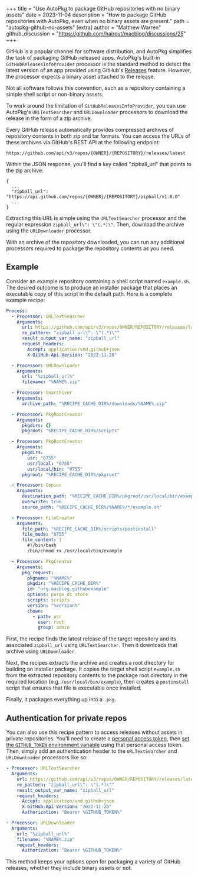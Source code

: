 +++
title = "Use AutoPkg to package GitHub repositories with no binary assets"
date = 2023-11-04
description = "How to package GitHub repositories with AutoPkg, even when no binary assets are present."
path = "autopkg-github-no-assets"
[extra]
author = "Matthew Warren"
github_discussion = "https://github.com/haircut/macblog/discussions/25"
+++

GitHub is a popular channel for software distribution, and AutoPkg simplifies the task of packaging GitHub-released apps.
AutoPkg's built-in `GitHubReleasesInfoProvider` processor is the standard method to detect the latest version of an app provided using GitHub's [Releases][releases] feature.
However, the processor expects a binary asset attached to the release.

Not all software follows this convention, such as a repository containing a simple shell script or non-binary assets.

To work around the limitation of `GitHubReleasesInfoProvider`, you can use AutoPkg's `URLTextSearcher` and `URLDownloader` processors to download the release in the form of a zip archive.

<!-- more -->

Every GitHub release automatically provides compressed archives of repository contents in both zip and tar formats.
You can access the URLs of these archives via GitHub's REST API at the following endpoint:

```plaintext
https://github.com/api/v3/repos/{OWNER}/{REPOSITORY}/releases/latest
```

Within the JSON response, you'll find a key called "zipball_url" that points to the zip archive:

```plaintext
{
  ...
  "zipball_url": "https://api.github.com/repos/{OWNER}/{REPOSITORY}/zipball/v1.0.0"
  ...
}
```

Extracting this URL is simple using the `URLTextSearcher` processor and the regular expression `zipball_url\": \"(.*)\"`. Then, download the archive using the `URLDownloader` processor.

With an archive of the repository downloaded, you can run any additional processors required to package the repository contents as you need.

## Example

Consider an example repository containing a shell script named `example.sh`. The desired outcome is to produce an installer package that places an executable copy of this script in the default path.
Here is a complete example recipe:

```yaml
Process:
  - Processor: URLTextSearcher
    Arguments:
      url: https://github.com/api/v3/repos/OWNER/REPOSITORY/releases/latest
      re_pattern: "zipball_url\": \"(.*)\""
      result_output_var_name: "zipball_url"
      request_headers:
        Accept: application/vnd.github+json
        X-GitHub-Api-Version: "2022-11-28"

  - Processor: URLDownloader
    Arguments:
      url: "%zipball_url%"
      filename: "%NAME%.zip"

  - Processor: Unarchiver
    Arguments:
      archive_path: "%RECIPE_CACHE_DIR%/downloads/%NAME%.zip"

  - Processor: PkgRootCreator
    Arguments:
      pkgdirs: {}
      pkgroot: "%RECIPE_CACHE_DIR%/scripts"

  - Processor: PkgRootCreator
    Arguments:
      pkgdirs:
        usr: "0755"
        usr/local: "0755"
        usr/local/bin: "0755"
      pkgroot: "%RECIPE_CACHE_DIR%/pkgroot"

  - Processor: Copier
    Arguments:
      destination_path: "%RECIPE_CACHE_DIR%/pkgroot/usr/local/bin/example"
      overwrite: true
      source_path: "%RECIPE_CACHE_DIR%/%NAME%/*/example.sh"

  - Processor: FileCreator
    Arguments:
      file_path: "%RECIPE_CACHE_DIR%/scripts/postinstall"
      file_mode: "0755"
      file_content: |
        #!/bin/bash
        /bin/chmod +x /usr/local/bin/example

  - Processor: PkgCreator
    Arguments:
      pkg_request:
        pkgname: "%NAME%"
        pkgdir: "%RECIPE_CACHE_DIR%"
        id: "org.macblog.githubexample"
        options: purge_ds_store
        scripts: scripts
        version: "%version%"
        chown:
          - path: usr
            user: root
            group: admin
```

First, the recipe finds the latest release of the target repository and its associated `zipball_url` using `URLTextSearcher`.
Then it downloads that archive using `URLDownloader`.

Next, the recipes extracts the archive and creates a root directory for building an installer package.
It copies the target shell script `example.sh` from the extracted repository contents to the package root directory in the required location (e.g. `/usr/local/bin/example`), then creates a `postinstall` script that ensures that file is executable once installed.

Finally, it packages everything up into a `.pkg`.

## Authentication for private repos

You can also use this recipe pattern to access releases without assets in private repositories.
You'll need to create a [personal access token][pat], then [set the `GITHUB_TOKEN` environment variable][patvar] using that personal access token.
Then, simply add an authentication header to the `URLTextSearcher` and `URLDownloader` processors like so:

```yaml
- Processor: URLTextSearcher
  Arguments:
    url: https://github.com/api/v3/repos/OWNER/REPOSITORY/releases/latest
    re_pattern: "zipball_url\": \"(.*)\""
    result_output_var_name: "zipball_url"
    request_headers:
      Accept: application/vnd.github+json
      X-GitHub-Api-Version: "2022-11-28"
      Authorization: "Bearer %GITHUB_TOKEN%"

- Processor: URLDownloader
  Arguments:
    url: "%zipball_url%"
    filename: "%NAME%.zip"
    request_headers:
      Authorization: "Bearer %GITHUB_TOKEN%"
```

This method keeps your options open for packaging a variety of GitHub releases, whether they include binary assets or not.

[releases]: https://docs.github.com/en/repositories/releasing-projects-on-github/about-releases
[pat]: https://docs.github.com/en/authentication/keeping-your-account-and-data-secure/managing-your-personal-access-tokens
[patvar]: https://github.com/autopkg/autopkg/wiki/FAQ#how-do-i-provide-a-github-personal-access-token-to-autopkg
